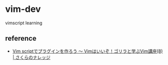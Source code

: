 # vim-dev
vimscript learning  
## reference
- [Vim scriptでプラグインを作ろう 〜 Vimはいいぞ！ゴリラと学ぶVim講座(8) | さくらのナレッジ](https://knowledge.sakura.ad.jp/23436/)  

